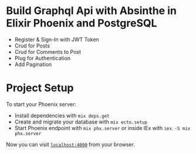 # Build Graphql Api with Absinthe in Elixir Phoenix and PostgreSQL

- Register & Sign-In with JWT Token
- Crud for Posts
- Crud for Comments to Post
- Plug for Authentication
- Add Pagination

# Project Setup

To start your Phoenix server:

- Install dependencies with `mix deps.get`
- Create and migrate your database with `mix ecto.setup`
- Start Phoenix endpoint with `mix phx.server` or inside IEx with `iex -S mix phx.server`

Now you can visit [`localhost:4000`](http://localhost:4000/api/graphql) from your browser.
